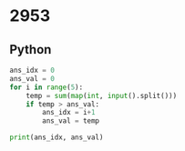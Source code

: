 # 2953

## Python

```python
ans_idx = 0
ans_val = 0
for i in range(5):
    temp = sum(map(int, input().split()))
    if temp > ans_val:
        ans_idx = i+1
        ans_val = temp

print(ans_idx, ans_val)
```
